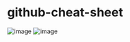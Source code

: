# github-cheat-sheet
![image](https://user-images.githubusercontent.com/112846206/206458523-260169a5-8b92-4c1b-833f-8603229edf28.png)
![image](https://user-images.githubusercontent.com/112846206/206458583-452ac693-72d0-463c-91e2-23a4985a4845.png)
